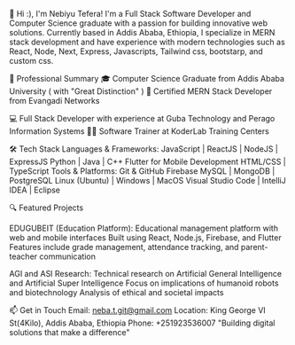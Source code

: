 👋 Hi :), I'm Nebiyu Tefera!
I'm a Full Stack Software Developer and Computer Science graduate with a passion for building innovative web solutions. Currently based in Addis Ababa, Ethiopia, I specialize in MERN stack development and have experience with modern technologies such as React, Node, Next, Express, Javascripts, Tailwind css, bootstarp, and custom css.

🚀 Professional Summary
🎓 Computer Science Graduate from Addis Ababa University ( with "Great Distinction" )
🌟 Certified MERN Stack Developer from Evangadi Networks


💻 Full Stack Developer with experience at Guba Technology and Perago Information Systems
👨‍🏫 Software Trainer at KoderLab Training Centers

🛠️ Tech Stack
Languages & Frameworks:
JavaScript | ReactJS | NodeJS | ExpressJS 
Python | Java | C++
Flutter for Mobile Development
HTML/CSS | TypeScript
Tools & Platforms:
Git & GitHub
Firebase
MySQL | MongoDB | PostgreSQL
Linux (Ubuntu) | Windows | MacOS
Visual Studio Code | IntelliJ IDEA | Eclipse

🔍 Featured Projects

EDUGUBEIT (Education Platform):
Educational management platform with web and mobile interfaces
Built using React, Node.js, Firebase, and Flutter
Features include grade management, attendance tracking, and parent-teacher communication

AGI and ASI Research:
Technical research on Artificial General Intelligence and Artificial Super Intelligence
Focus on implications of humanoid robots and biotechnology
Analysis of ethical and societal impacts

📫 Get in Touch
Email: neba.t.git@gmail.com
Location: King George VI St(4Kilo), Addis Ababa, Ethiopia
Phone: +251923536007
"Building digital solutions that make a difference"
